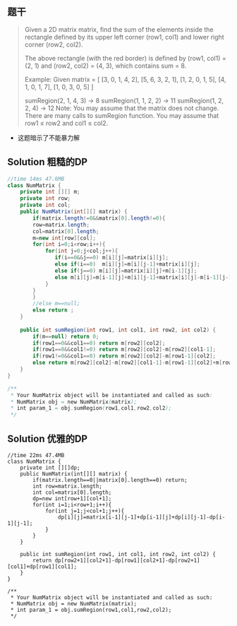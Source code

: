 ## 题干

> Given a 2D matrix matrix, find the sum of the elements inside the rectangle defined by its upper left corner (row1, col1) and lower right corner (row2, col2).
>
>
> The above rectangle (with the red border) is defined by (row1, col1) = (2, 1) and (row2, col2) = (4, 3), which contains sum = 8.
>
> Example:
> Given matrix = [
>   [3, 0, 1, 4, 2],
>   [5, 6, 3, 2, 1],
>   [1, 2, 0, 1, 5],
>   [4, 1, 0, 1, 7],
>   [1, 0, 3, 0, 5]
> ]
>
> sumRegion(2, 1, 4, 3) -> 8
> sumRegion(1, 1, 2, 2) -> 11
> sumRegion(1, 2, 2, 4) -> 12
> Note:
> You may assume that the matrix does not change.
> There are many calls to sumRegion function.
> You may assume that row1 ≤ row2 and col1 ≤ col2.
>

* 这题暗示了不能暴力解

## Solution 粗糙的DP

```java
//time 14ms 47.6MB
class NumMatrix {
    private int [][] m;
    private int row;
    private int col;
    public NumMatrix(int[][] matrix) {   
        if(matrix.length!=0&&matrix[0].length!=0){
        row=matrix.length;
        col=matrix[0].length;
        m=new int[row][col];
        for(int i=0;i<row;i++){
            for(int j=0;j<col;j++){
               if(i==0&&j==0) m[i][j]=matrix[i][j];
               else if(i==0)  m[i][j]=m[i][j-1]+matrix[i][j];
               else if(j==0) m[i][j]=matrix[i][j]+m[i-1][j];
               else m[i][j]=m[i-1][j]+m[i][j-1]+matrix[i][j]-m[i-1][j-1];
            }
        }
        }
        //else m==null;
        else return ;
    }
    
    public int sumRegion(int row1, int col1, int row2, int col2) {
        if(m==null) return 0;
        if(row1==0&&col1==0) return m[row2][col2];
        if(row1==0&&col1!=0) return m[row2][col2]-m[row2][col1-1];
        if(row1!=0&&col1==0) return m[row2][col2]-m[row1-1][col2];
        else return m[row2][col2]-m[row2][col1-1]-m[row1-1][col2]+m[row1-1][col1-1];
    }
}

/**
 * Your NumMatrix object will be instantiated and called as such:
 * NumMatrix obj = new NumMatrix(matrix);
 * int param_1 = obj.sumRegion(row1,col1,row2,col2);
 */
```

##  Solution 优雅的DP

```
//time 22ms 47.4MB
class NumMatrix {
    private int [][]dp;
    public NumMatrix(int[][] matrix) {
        if(matrix.length==0||matrix[0].length==0) return;
        int row=matrix.length;
        int col=matrix[0].length;
        dp=new int[row+1][col+1];
        for(int i=1;i<row+1;i++){
            for(int j=1;j<col+1;j++){
                dp[i][j]=matrix[i-1][j-1]+dp[i-1][j]+dp[i][j-1]-dp[i-1][j-1];
            }
        }
    }
    
    public int sumRegion(int row1, int col1, int row2, int col2) {
        return dp[row2+1][col2+1]-dp[row1][col2+1]-dp[row2+1][col1]+dp[row1][col1];
    }
}

/**
 * Your NumMatrix object will be instantiated and called as such:
 * NumMatrix obj = new NumMatrix(matrix);
 * int param_1 = obj.sumRegion(row1,col1,row2,col2);
 */
```

